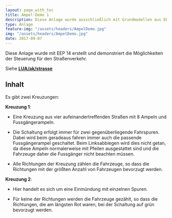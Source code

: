 ```yaml
---
layout: page_with_toc
title: Ampel-Demo 1
description: Diese Anlage wurde ausschließlich mit Grundmodellen aus EEP 14 erstellt und demonstriert die Möglichkeiten der Steuerung für den Straßenverkehr.
type: Anlage
feature-img: "/assets/headers/AmpelDemo.jpg"
img: "/assets/headers/AmpelDemo.jpg"
date: 2017-09-07
---
```


Diese Anlage wurde mit EEP 14 erstellt und demonstriert die Möglichkeiten der Steuerung für den Straßenverkehr.

Siehe __[LUA/ak/strasse](../../../LUA/ak/strasse/)__


## Inhalt

Es gibt zwei Kreuzungen:

__Kreuzung 1__:

* Eine Kreuzung aus vier aufeinandertreffenden Straßen mit 8 Ampeln und Fussgängerampeln.

* Die Schaltung erfolgt immer für zwei gegenüberliegende Fahrspuren.
Dabei wird beim geradeaus fahren immer auch die passende Fussgängerampel geschaltet.
Beim Linksabbiegen wird dies nicht getan, da diese Ampeln normalerweise mit Pfeilen ausgestattet sind und die Fahrzeuge daher die Fussgänger nicht beachten müssen.

* Alle Richtungen der Kreuzung zählen die Fahrzeuge, so dass die Richtungen mit der größten Anzahl von Fahrzeugen bevorzugt werden.

__Kreuzung 2__:

+ Hier handelt es sich um eine Einmündung mit einzelnen Spuren.

* Für keine der Richtungen werden die Fahrzeuge gezählt, so dass die Richtungen, die am längsten Rot waren, bei der Schaltung auf grün bevorzugt werden.
